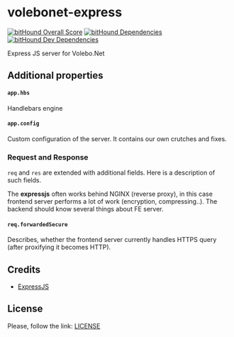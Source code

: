 # volebonet-express

[![bitHound Overall Score](https://www.bithound.io/github/VoleboNet/volebonet-express/badges/score.svg)](https://www.bithound.io/github/VoleboNet/volebonet-express)
[![bitHound Dependencies](https://www.bithound.io/github/VoleboNet/volebonet-express/badges/dependencies.svg)](https://www.bithound.io/github/VoleboNet/volebonet-express/master/dependencies/npm)
[![bitHound Dev Dependencies](https://www.bithound.io/github/VoleboNet/volebonet-express/badges/devDependencies.svg)](https://www.bithound.io/github/VoleboNet/volebonet-express/master/dependencies/npm)

Express JS server for Volebo.Net

## Additional properties

#### `app.hbs`

Handlebars engine

#### `app.config`

Custom configuration of the server. It contains our own crutches and fixes.

### Request and Response

`req` and `res` are extended with additional fields. Here is a description of such fields.

The **expressjs** often works behind NGINX (reverse proxy), in this case frontend server performs a lot of work (encryption, compressing..). The backend should know several things about FE server.

#### `req.forwardedSecure`

Describes, whether the frontend server currently handles HTTPS query (after proxifying it becomes HTTP).

## Credits

* [ExpressJS](http://expressjs.com)

## License

Please, follow the link: [LICENSE](LICENSE)

